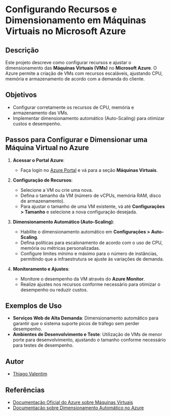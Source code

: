 # Configurando Recursos e Dimensionamento em Máquinas Virtuais no Microsoft Azure

## Descrição
Este projeto descreve como configurar recursos e ajustar o dimensionamento das **Máquinas Virtuais (VMs)** no **Microsoft Azure**. O Azure permite a criação de VMs com recursos escaláveis, ajustando CPU, memória e armazenamento de acordo com a demanda do cliente.

## Objetivos
- Configurar corretamente os recursos de CPU, memória e armazenamento das VMs.
- Implementar dimensionamento automático (Auto-Scaling) para otimizar custos e desempenho.

## Passos para Configurar e Dimensionar uma Máquina Virtual no Azure

1. **Acessar o Portal Azure**: 
   - Faça login no [Azure Portal](https://portal.azure.com) e vá para a seção **Máquinas Virtuais**.
   
2. **Configuração de Recursos**:
   - Selecione a VM ou crie uma nova.
   - Defina o tamanho da VM (número de vCPUs, memória RAM, disco de armazenamento).
   - Para ajustar o tamanho de uma VM existente, vá até **Configurações > Tamanho** e selecione a nova configuração desejada.

3. **Dimensionamento Automático (Auto-Scaling)**:
   - Habilite o dimensionamento automático em **Configurações > Auto-Scaling**.
   - Defina políticas para escalonamento de acordo com o uso de CPU, memória ou métricas personalizadas.
   - Configure limites mínimo e máximo para o número de instâncias, permitindo que a infraestrutura se ajuste às variações de demanda.

4. **Monitoramento e Ajustes**:
   - Monitore o desempenho da VM através do **Azure Monitor**.
   - Realize ajustes nos recursos conforme necessário para otimizar o desempenho ou reduzir custos.

## Exemplos de Uso
- **Serviços Web de Alta Demanda**: Dimensionamento automático para garantir que o sistema suporte picos de tráfego sem perder desempenho.
- **Ambientes de Desenvolvimento e Teste**: Utilização de VMs de menor porte para desenvolvimento, ajustando o tamanho conforme necessário para testes de desempenho.

## Autor
- [Thiago Valentim](https://github.com/thvcorreia)

## Referências
- [Documentação Oficial do Azure sobre Máquinas Virtuais](https://docs.microsoft.com/pt-br/azure/virtual-machines/)
- [Documentação sobre Dimensionamento Automático no Azure](https://docs.microsoft.com/pt-br/azure/virtual-machine-scale-sets/)

